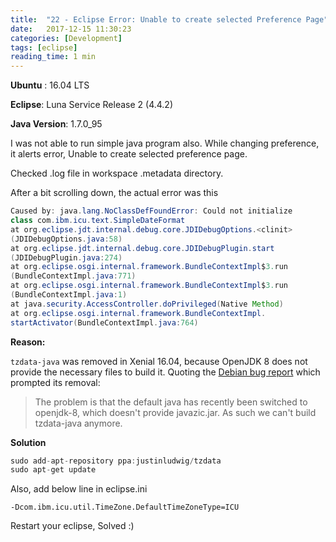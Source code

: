 ```yaml
---
title:  "22 - Eclipse Error: Unable to create selected Preference Page"
date:   2017-12-15 11:30:23
categories: [Development]
tags: [eclipse]
reading_time: 1 min
---
```

**Ubuntu** : 16.04 LTS

**Eclipse**: Luna Service Release 2 (4.4.2)

**Java Version**: 1.7.0_95

I was not able to run simple java program also. While changing preference, it alerts error, Unable to create selected preference page.

Checked .log file in workspace .metadata directory.

After a bit scrolling down, the actual error was this

```java
Caused by: java.lang.NoClassDefFoundError: Could not initialize 
class com.ibm.icu.text.SimpleDateFormat
at org.eclipse.jdt.internal.debug.core.JDIDebugOptions.<clinit>
(JDIDebugOptions.java:58)
at org.eclipse.jdt.internal.debug.core.JDIDebugPlugin.start
(JDIDebugPlugin.java:274)
at org.eclipse.osgi.internal.framework.BundleContextImpl$3.run
(BundleContextImpl.java:771)
at org.eclipse.osgi.internal.framework.BundleContextImpl$3.run
(BundleContextImpl.java:1)
at java.security.AccessController.doPrivileged(Native Method)
at org.eclipse.osgi.internal.framework.BundleContextImpl.
startActivator(BundleContextImpl.java:764)
```

**Reason:**

`tzdata-java` was removed in Xenial 16.04,  because OpenJDK 8 does not provide the necessary files to build it. Quoting the [Debian bug report](https://bugs.debian.org/cgi-bin/bugreport.cgi?bug=814073) which prompted its removal:

> The problem is that the default java has recently been switched to openjdk-8, which doesn't provide javazic.jar. As such we can't build tzdata-java anymore.

**Solution**

```java
sudo add-apt-repository ppa:justinludwig/tzdata
sudo apt-get update
```

Also, add below line in eclipse.ini

`-Dcom.ibm.icu.util.TimeZone.DefaultTimeZoneType=ICU`

Restart your eclipse, Solved :)
